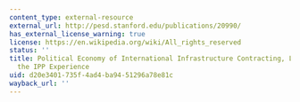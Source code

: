 ```yaml
---
content_type: external-resource
external_url: http://pesd.stanford.edu/publications/20990/
has_external_license_warning: true
license: https://en.wikipedia.org/wiki/All_rights_reserved
status: ''
title: Political Economy of International Infrastructure Contracting, Lessons from
  the IPP Experience
uid: d20e3401-735f-4ad4-ba94-51296a78e81c
wayback_url: ''
---
```

